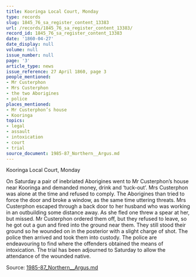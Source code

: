 ```yaml
---
title: Kooringa Local Court, Monday
type: records
slug: 1845_76_sa_register_content_13383
url: /records/1845_76_sa_register_content_13383/
record_id: 1845_76_sa_register_content_13383
date: '1860-04-27'
date_display: null
volume: null
issue_number: null
page: '3'
article_type: news
issue_reference: 27 April 1860, page 3
people_mentioned:
- Mr Custerphon
- Mrs Custerphon
- the two Aborigines
- police
places_mentioned:
- Mr Custerphon’s house
- Kooringa
topics:
- legal
- assault
- intoxication
- court
- trial
source_document: 1985-87_Northern__Argus.md
---
```


Kooringa Local Court, Monday

On Saturday a pair of inebriated Aborigines went to Mr Custerphon’s house near Kooringa and demanded money, drink and ‘tuck-out’.  Mrs Custerphon was alone at the time and refused to comply.  The Aborigines than tried to force the door and broke a window, as the same time uttering threats.  Mrs Custerphon escaped through a back door to her husband who was working in an outbuilding some distance away.  As she fled one threw a spear at her, but missed. Mr Custerphon ordered them off, but they refused to leave, so he got out a gun and fired into the ground near them.  They still stood their ground so he wounded on in the posterior with a slight charge of shot.  The police then arrived and took them into custody.  The police are endeavouring to find where the offenders obtained the means of intoxication.  The trial has been adjourned to Saturday to allow the attendance of the wounded native.

Source: [1985-87_Northern__Argus.md](/downloads/markdown/1985-87_Northern__Argus.md)
